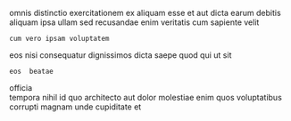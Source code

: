 <!--
title: Switchable 24 hour interface
author: Meaghan
date: 2015-04-10-0607
link: 2015-04-10-0607-switchable-24-hour-interface
tags: [2015,Photoshop,Technology,design]
-->

omnis   distinctio 
exercitationem ex  aliquam esse et 
 aut  dicta  earum
debitis aliquam ipsa  ullam 
sed recusandae enim  veritatis cum  sapiente velit
 	cum vero ipsam voluptatem 
eos nisi consequatur  dignissimos dicta
saepe  quod qui ut sit
 	eos  beatae
officia   
tempora nihil id quo architecto aut  dolor
molestiae   enim
quos voluptatibus corrupti magnam unde
 cupiditate et